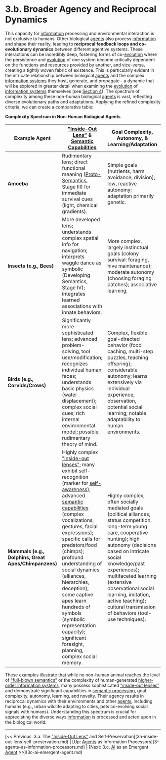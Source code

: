 # 3.b. Broader Agency and Reciprocal Dynamics

This capacity for [information](../glossary.md#information) processing and environmental interaction is not exclusive to humans. Other biological [agents](../glossary.md#agent) also process [information](../glossary.md#information) and shape their reality, leading to **reciprocal feedback loops and co-evolutionary dynamics** between different agentive systems. These interactions can be incredibly deep, fostering forms of co-[evolution](../glossary.md#evolution) where the persistence and [evolution](../glossary.md#evolution) of one system become critically dependent on the functions and resources provided by another, and vice-versa, creating a tightly woven fabric of existence. This is particularly evident in the intricate relationship between biological [agents](../glossary.md#agent) and the complex [information systems](../glossary.md#information-system) they host, generate, and propagate—a dynamic that will be explored in greater detail when examining the [evolution](../glossary.md#evolution) of [information systems](../glossary.md#information-system) themselves (see [Section 4](../04-information-systems/4-information-systems.md)). The spectrum of complexity among these non-human biological [agents](../glossary.md#agent) is vast, reflecting diverse evolutionary paths and adaptations. Applying the refined complexity criteria, we can create a comparative table:

**Complexity Spectrum in Non-Human Biological Agents**

| Example Agent | ["Inside-Out Lens"](../glossary.md#inside-out-lens) & [Semantic Capabilities](../glossary.md#semantic-information) | Goal Complexity, Autonomy, & Learning/Adaptation | Novelty & Interaction with Info Systems |
| --- | --- | --- | --- |
| **Amoeba** | Rudimentary lens; direct functional meaning ([Proto-Semantics](../glossary.md#proto-semantics), Stage III) for immediate survival cues (light, chemical gradients). | Simple goals (nutrients, harm avoidance, division); low, reactive autonomy; adaptation primarily genetic. | Novelty mainly via genetic mutation; no interaction with complex info systems. |
| **Insects (e.g., Bees)** | More developed lens; understands complex spatial info for navigation; interprets waggle dance as symbolic (Developing Semantics, Stage IV); integrates learned associations with innate behaviors. | More complex, largely instinctual goals (colony survival: foraging, hive maintenance); moderate autonomy (choosing foraging patches); associative learning. | Limited behavioral novelty (can adapt foraging to new flowers); interacts via innate responses to cues & structured communication (waggle dance). |
| **Birds (e.g., Corvids/Crows)** | Significantly more sophisticated lens; advanced problem-solving, tool use/modification; recognizes individual human faces; understands basic physics (water displacement); complex social cues; rich internal environmental model; possible rudimentary theory of mind. | Complex, flexible goal-directed behavior (food caching, multi-step puzzles, teaching offspring); considerable autonomy; learns extensively via individual experience, observation, potential social learning; notable adaptability to human environments. | Renowned for innovative problem-solving & behavioral flexibility (e.g., New Caledonian crows manufacturing/designing tools); interacts with complex environmental [information](../glossary.md#information) & simple signaling systems. |
| **Mammals (e.g., Dolphins, Great Apes/Chimpanzees)** | Highly complex ["inside-out lenses";](../glossary.md#inside-out-lens) many exhibit self-recognition (marker for [self-awareness](../glossary.md#self-awareness)); advanced [semantic capabilities](../glossary.md#semantic-information) (complex vocalizations, gestures, facial expressions); specific calls for predators/food (chimps); profound understanding of social dynamics (alliances, hierarchies, deception); some captive apes learn hundreds of symbols (symbolic representation capacity); significant foresight, planning, complex social memory. | Highly complex, often socially mediated goals (political alliances, status competition, long-term young care, cooperative hunting); high autonomy (decisions based on intricate social knowledge/past experiences); multifaceted learning (extensive observational social learning, imitation, active teaching); cultural transmission of behaviors (tool-use techniques). | High capacity for novelty (diverse/region-specific tool use, innovative hunting, complex social maneuvers); engage with sophisticated social signaling systems; can learn/use human-devised symbolic systems to a degree; do not naturally create [higher-order symbolic info systems](../glossary.md#higher-order-information-system) like human language. |

These examples illustrate that while no non-human animal reaches the level of ["full-blown semantics"](../glossary.md#full-blown-semantics) or the complexity of human-generated [higher-order information systems,](../glossary.md#higher-order-information-system) many possess sophisticated ["inside-out lenses"](../glossary.md#inside-out-lens) and demonstrate significant capabilities in [semantic processing,](../glossary.md#semantic-information) goal complexity, autonomy, learning, and novelty. Their agency results in reciprocal dynamics with their environments and other [agents](../glossary.md#agent), including humans (e.g., urban wildlife adapting to cities, pets co-evolving social signals with humans). Understanding this spectrum is crucial for appreciating the diverse ways [information](../glossary.md#information) is processed and acted upon in the biological world.

---
[<< Previous: 3.a. The ["Inside-Out Lens"](../glossary.md#inside-out-lens) and Self-Preservation](3a-inside-out-lens-self-preservation.md) | [Up: [Agents](../glossary.md#agent) as Information Processors](3-agents-as-information-processors.md) | [Next: 3.c. [AI](../glossary.md#artificial-intelligence) as an Emergent [Agent](../glossary.md#agent) >>](3c-ai-emergent-agent.md)

